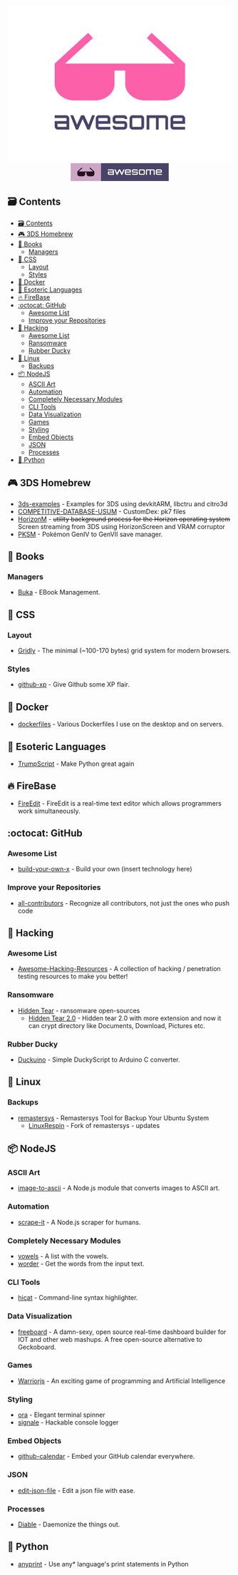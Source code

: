 <div align="center">
	<div>
		<img width="500" src=".readme/logo.png" alt="Awesome">
	</div>
	<a href="https://github.com/topics/awesome">
		<img src=".readme/badge-flat.svg" alt="Awesome">
	</a>
  <br>
</div>

## :card_file_box: Contents

- [:card_file_box: Contents](#cardfilebox-contents)
- [:video_game: 3DS Homebrew](#videogame-3ds-homebrew)
- [:book: Books](#book-books)
  - [Managers](#managers)
- [:lipstick: CSS](#lipstick-css)
  - [Layout](#layout)
  - [Styles](#styles)
- [:whale: Docker](#whale-docker)
- [:poodle: Esoteric Languages](#poodle-esoteric-languages)
- [:fire: FireBase](#fire-firebase)
- [:octocat: GitHub](#octocat-github)
  - [Awesome List](#awesome-list)
  - [Improve your Repositories](#improve-your-repositories)
- [:tophat: Hacking](#tophat-hacking)
  - [Awesome List](#awesome-list)
  - [Ransomware](#ransomware)
  - [Rubber Ducky](#rubber-ducky)
- [:penguin: Linux](#penguin-linux)
  - [Backups](#backups)
- [:package: NodeJS](#package-nodejs)
  - [ASCII Art](#ascii-art)
  - [Automation](#automation)
  - [Completely Necessary Modules](#completely-necessary-modules)
  - [CLI Tools](#cli-tools)
  - [Data Visualization](#data-visualization)
  - [Games](#games)
  - [Styling](#styling)
  - [Embed Objects](#embed-objects)
  - [JSON](#json)
  - [Processes](#processes)
- [:snake: Python](#snake-python)

## :video_game: 3DS Homebrew

- [3ds-examples](https://github.com/devkitPro/3ds-examples) - Examples for 3DS using devkitARM, libctru and citro3d
- [COMPETITIVE-DATABASE-USUM](https://github.com/Retrosol/COMPETITIVE-DATABASE-USUM) - CustomDex: pk7 files
- [HorizonM](https://github.com/FateForWindows/HorizonM) - ~~utility background process for the Horizon operating system~~ Screen streaming from 3DS using HorizonScreen and VRAM corruptor
- [PKSM](https://github.com/BernardoGiordano/PKSM) - Pokémon GenIV to GenVII save manager.

## :book: Books

### Managers

- [Buka](https://github.com/oguzhaninan/Buka) - EBook Management.

## :lipstick: CSS

### Layout

- [Gridly](https://github.com/IonicaBizau/gridly) - The minimal (~100-170 bytes) grid system for modern browsers.

### Styles

- [github-xp](https://github.com/martenbjork/github-xp) - Give Github some XP flair.

## :whale: Docker

- [dockerfiles](https://github.com/jessfraz/dockerfiles) - Various Dockerfiles I use on the desktop and on servers.

## :poodle: Esoteric Languages

- [TrumpScript](https://github.com/samshadwell/TrumpScript) - Make Python great again

## :fire: FireBase

- [FireEdit](https://github.com/coltaemanuela/FireEdit) - FireEdit is a real-time text editor which allows programmers work simultaneously.

## :octocat: GitHub

### Awesome List

- [build-your-own-x](https://github.com/danistefanovic/build-your-own-x) - Build your own (insert technology here)

### Improve your Repositories

- [all-contributors](https://github.com/kentcdodds/all-contributors) - Recognize all contributors, not just the ones who push code

## :tophat: Hacking

### Awesome List

- [Awesome-Hacking-Resources](https://github.com/vitalysim/Awesome-Hacking-Resources) -  A collection of hacking / penetration testing resources to make you better!

### Ransomware

- [Hidden Tear](https://github.com/goliate/hidden-tear) - ransomware open-sources
  - [Hidden Tear 2.0](https://github.com/MarcAngio/Hidden-tear-2.0) - Hidden tear 2.0 with more extension and now it can crypt directory like Documents, Download, Pictures etc.

### Rubber Ducky

- [Duckuino](https://github.com/Nurrl/Duckuino) - Simple DuckyScript to Arduino C converter.

## :penguin: Linux

### Backups

- [remastersys](https://github.com/mutse/remastersys) - 
Remastersys Tool for Backup Your Ubuntu System
  - [LinuxRespin](https://github.com/trinajstica/LinuxRespin) - 
Fork of remastersys - updates

## :package: NodeJS

### ASCII Art

- [image-to-ascii](https://github.com/IonicaBizau/image-to-ascii) - A Node.js module that converts images to ASCII art.

### Automation

- [scrape-it](https://github.com/IonicaBizau/scrape-it) - A Node.js scraper for humans.

### Completely Necessary Modules

- [vowels](https://github.com/IonicaBizau/vowels) - A list with the vowels.
- [worder](https://github.com/IonicaBizau/worder) - Get the words from the input text.

### CLI Tools

- [hicat](https://github.com/rstacruz/hicat) - Command-line syntax highlighter.

### Data Visualization

-  [freeboard](https://github.com/Freeboard/freeboard) -  A damn-sexy, open source real-time dashboard builder for IOT and other web mashups. A free open-source alternative to Geckoboard.

### Games

- [Warriorjs](https://github.com/olistic/warriorjs) - An exciting game of programming and Artificial Intelligence

### Styling

- [ora](https://github.com/sindresorhus/ora) - Elegant terminal spinner
- [signale](https://github.com/klauscfhq/signale) - Hackable console logger

### Embed Objects

- [github-calendar](https://github.com/IonicaBizau/github-calendar) - Embed your GitHub calendar everywhere.

### JSON

- [edit-json-file](https://github.com/IonicaBizau/edit-json-file) - Edit a json file with ease.

### Processes

- [Diable](https://github.com/IonicaBizau/diable) - Daemonize the things out.

## :snake: Python

- [anyprint](https://github.com/kragniz/anyprint) - Use any* language's print statements in Python